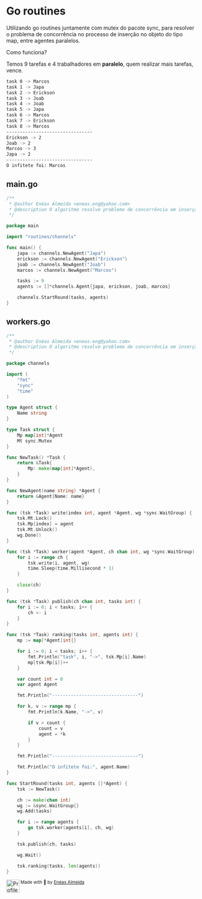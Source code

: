# Go routines

Utilizando go routines juntamente com mutex do pacote sync, para resolver o problema de concorrência no processo de inserção no objeto do tipo map, entre agentes paralelos.

Como funciona?

Temos 9 tarefas e 4 trabalhadores em **paralelo**, quem realizar mais tarefas, vence.

```bash
task 0 -> Marcos
task 1 -> Japa
task 2 -> Erickson
task 3 -> Joab
task 4 -> Joab
task 5 -> Japa
task 6 -> Marcos
task 7 -> Erickson
task 8 -> Marcos
--------------------------------
Erickson -> 2
Joab -> 2
Marcos -> 3
Japa -> 2
--------------------------------
O infitete foi: Marcos
```

## main.go

```go
/**
 * @author Enéas Almeida <eneas.eng@yahoo.com>
 * @description O algoritmo resolve problema de concorrência em inserção de dados em um mapa
 */

package main

import "routines/channels"

func main() {
	japa := channels.NewAgent("Japa")
	erickson := channels.NewAgent("Erickson")
	joab := channels.NewAgent("Joab")
	marcos := channels.NewAgent("Marcos")

	tasks := 9
	agents := []*channels.Agent{japa, erickson, joab, marcos}

	channels.StartRound(tasks, agents)
}
```

## workers.go

```go
/**
 * @author Enéas Almeida <eneas.eng@yahoo.com>
 * @description O algoritmo resolve problema de concorrência em inserção de dados em um mapa
 */

package channels

import (
	"fmt"
	"sync"
	"time"
)

type Agent struct {
	Name string
}

type Task struct {
	Mp map[int]*Agent
	Mt sync.Mutex
}

func NewTask() *Task {
	return &Task{
		Mp: make(map[int]*Agent),
	}
}

func NewAgent(name string) *Agent {
	return &Agent{Name: name}
}

func (tsk *Task) write(index int, agent *Agent, wg *sync.WaitGroup) {
	tsk.Mt.Lock()
	tsk.Mp[index] = agent
	tsk.Mt.Unlock()
	wg.Done()
}

func (tsk *Task) worker(agent *Agent, ch chan int, wg *sync.WaitGroup) {
	for i := range ch {
		tsk.write(i, agent, wg)
		time.Sleep(time.Millisecond * 1)
	}

	close(ch)
}

func (tsk *Task) publish(ch chan int, tasks int) {
	for i := 0; i < tasks; i++ {
		ch <- i
	}
}

func (tsk *Task) ranking(tasks int, agents int) {
	mp := map[*Agent]int{}

	for i := 0; i < tasks; i++ {
		fmt.Println("task", i, "->", tsk.Mp[i].Name)
		mp[tsk.Mp[i]]++
	}

	var count int = 0
	var agent Agent

	fmt.Println("--------------------------------")

	for k, v := range mp {
		fmt.Println(k.Name, "->", v)

		if v > count {
			count = v
			agent = *k
		}
	}

	fmt.Println("--------------------------------")

	fmt.Println("O infitete foi:", agent.Name)
}

func StartRound(tasks int, agents []*Agent) {
	tsk := NewTask()

	ch := make(chan int)
	wg := &sync.WaitGroup{}
	wg.Add(tasks)

	for i := range agents {
		go tsk.worker(agents[i], ch, wg)
	}

	tsk.publish(ch, tasks)

	wg.Wait()

	tsk.ranking(tasks, len(agents))
}
```

<div>
  <img align="left" src="https://imgur.com/k8HFd0F.png" width=35 alt="Profile"/>
  <sub>Made with 💙 by <a href="https://github.com/venzel">Enéas Almeida</a></sub>
</div>
